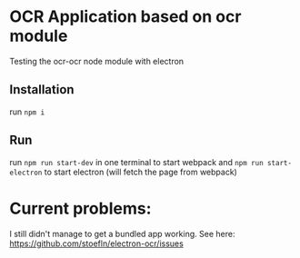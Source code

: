 # OCR Application based on ocr module 

Testing the ocr-ocr node module with electron

## Installation

run `npm i`

## Run

run 
`npm run start-dev` in one terminal to start webpack and
`npm run start-electron` to start electron (will fetch the page from webpack)


# Current problems:

I still didn't manage to get a bundled app working. See here:
https://github.com/stoefln/electron-ocr/issues